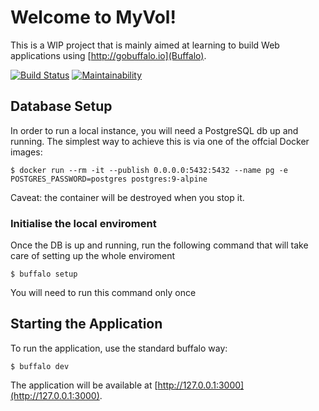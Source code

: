 # Welcome to MyVol!

This is a WIP project that is mainly aimed at learning to build Web applications using [http://gobuffalo.io](Buffalo).

[![Build Status](https://travis-ci.org/piffio/myvol.svg?branch=master)](https://travis-ci.org/piffio/myvol)
[![Maintainability](https://api.codeclimate.com/v1/badges/9baeaee7897432fa5303/maintainability)](https://codeclimate.com/github/piffio/myvol/maintainability)

## Database Setup

In order to run a local instance, you will need a PostgreSQL db up and running.
The simplest way to achieve this is via one of the offcial Docker images:

    $ docker run --rm -it --publish 0.0.0.0:5432:5432 --name pg -e POSTGRES_PASSWORD=postgres postgres:9-alpine

Caveat: the container will be destroyed when you stop it.

### Initialise the local enviroment

Once the DB is up and running, run the following command that will take care of setting up the whole enviroment

	$ buffalo setup

You will need to run this command only once

## Starting the Application

To run the application, use the standard buffalo way:

	$ buffalo dev

The application will be available at [http://127.0.0.1:3000](http://127.0.0.1:3000).

